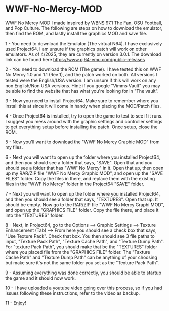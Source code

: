 # WWF-No-Mercy-MOD
WWF No Mercy MOD I made inspired by WBNS 97.1 The Fan, OSU Football, and Pop Culture. The following are steps on how to download the emulator, then find the ROM, and lastly install the graphics MOD and save file.

1 - You need to download the Emulator (The virtual N64). I have exclusively used Project64. I am unsure if the graphics patch will work on other emulators. As of 4/2025, they are currently on version 3.0.1. The download link can be found here https://www.pj64-emu.com/public-releases

2 - You need to download the ROM (The game). I have tested this on WWF No Mercy 1.0 and 1.1 (Rev 1), and the patch worked on both. All versions I tested were the English/USA version. I am unsure if this will work on any non English/Non USA versions. Hint: if you google "Vimms Vault" you may be able to find the website that has what you're looking for in "The vault".

3 - Now you need to install Project64. Make sure to remember where you install this at since it will come in handy when placing the MOD/Patch files.

4 - Once Project64 is installed, try to open the game to test to see if it runs. I suggest you mess around with the graphic settings and controller settings to get everything setup before installing the patch. Once setup, close the ROM.

5 - Now you'll want to download the "WWF No Mercy Graphic MOD" from my files.

6 - Next you will want to open up the folder where you installed Project64, and then you should see a folder that says, "SAVE". Open that and you should see a folder that has "WWF No Mercy" in it. Open that up, then open up my RAR/ZIP file "WWF No Mercy Graphic MOD", and open up the "SAVE FILES" folder. Copy the files in there, and replace them with the existing files in the "WWF No Mercy" folder in the Project64 "SAVE" folder.

7 - Next you will want to open up the folder where you installed Project64, and then you should see a folder that says, "TEXTURES". Open that up. It should be empty. Now go to the RAR/ZIP file "WWF No Mercy Graphi MOD", and open up the "GRAPHICS FILE" folder. Copy the file there, and place it into the "TEXTURES" folder.

8 - Next, in Project64, go to the Options --> Graphic Settings --> Texture Enhancement (Tab) --> From here you should see a check box that says, "Use Texture Pack". Check that box. You then should see 3 file paths to input, "Texture Pack Path", "Texture Cache Path", and "Texture Dump Path". For "texture Pack Path", you should make that be the "TEXTURES" folder where you placed file from the "GRAPHICS FILE" folder. The "Taxture Cache Path" and "Texture Dump Path" can be anything of your choosing but make sure it's not the same folder you set as the "Texture Pack Path".

9 - Assuming everything was done correctly, you should be able to startup the game and it should now work.

10 - I have uploaded a youtube video going over this process, so if you had issues following these instructions, refer to the video as backup.

11 - Enjoy!
